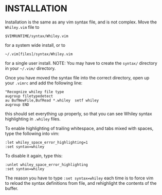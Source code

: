 
# INSTALLATION

Installation is the same as any vim syntax file, and is not complex. Move the
`Whiley.vim` file to

    $VIMRUNTIME/syntax/Whiley.vim

for a system wide install, or to

    ~/.vim[files]/syntax/Whiley.vim

for a single user install. NOTE: You may have to create the `syntax/` directory
in your `~/.vim/` directory.

Once you have moved the syntax file into the correct directory, open up your
`.vimrc` and add the following line:

    "Recognize whiley file type
    augroup filetypedetect
    au BufNewFile,BufRead *.whiley  setf whiley
    augroup END


this should set everything up properly, so that you can see Whiley syntax
highlighting in `.whiley` files.

To enable highlighting of trailing whitespace, and tabs mixed with spaces, type
the following into vim:

    :let whiley_space_error_highlighting=1
    :set syntax=whiley

To disable it again, type this:

    :unlet whiley_space_error_highlighting
    :set syntax=whiley

The reason you have to type `:set syntax=whiley` each time is to force vim to
reload the syntax definitions from file, and rehighlight the contents of the
buffer.
